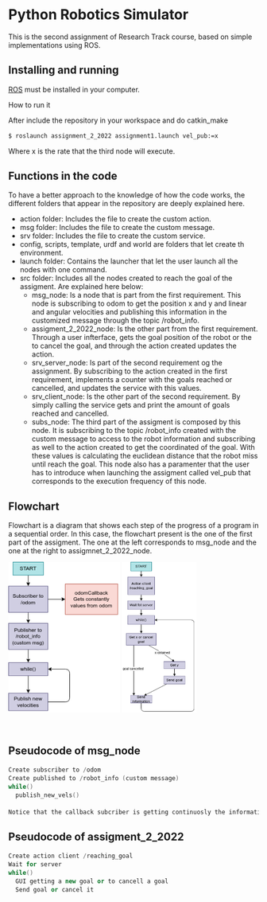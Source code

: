 Python Robotics Simulator
================================

This is the second assignment of Research Track course, based on simple implementations using ROS.


Installing and running
----------------------

[ROS](http://wiki.ros.org/ROS/Installation) must be installed in your computer.

How to run it

After include the repository in your workspace and do catkin_make

```bash
$ roslaunch assignment_2_2022 assignment1.launch vel_pub:=x
```
Where x is the rate that the third node will execute.

Functions in the code
----------------------
To have a better approach to the knowledge of how the code works, the different folders that appear in the repository are deeply explained here.
- action folder: Includes the file to create the custom action.
- msg folder: Includes the file to create the custom message.
- srv folder: Includes the file to create the custom service.
- config, scripts, template, urdf and world are folders that let create th environment.
- launch folder: Contains the launcher that let the user launch all the nodes with one command.
- src folder: Includes all the nodes created to reach the goal of the assigment. Are explained here below:
  * msg_node: Is a node that is part from the first requirement. This node is subscribing to odom to get the position x and y and linear and angular velocities and publishing this information in the customized message through the topic /robot_info.
  * assigment_2_2022_node: Is the other part from the first requirement. Through a user infterface, gets the goal position of the robot or the to cancel the goal, and through the action created updates the action.
  * srv_server_node: Is part of the second requirement og the assignment. By subscribing to the action created in the first requirement, implements a counter with the goals reached or cancelled, and updates the service with this values.
  * srv_client_node: Is the other part of the second requirement. By simply calling the service gets and print the amount of goals reached and cancelled.
  * subs_node: The third part of the assigment is composed by this node. It is subscribing to the topic /robot_info created with the custom message to access to the robot information and subscribing as well to the action created to get the coordinated of the goal. With these values is calculating the euclidean distance that the robot miss until reach the goal. This node also has a paramenter that the user has to introduce when launching the assigment called vel_pub that corresponds to the execution frequency of this node.
  
Flowchart
----------------------
Flowchart is a diagram that shows each step of the progress of a program in a sequential order. In this case, the flowchart present is the one of the first part of the assigment. The one at the left corresponds to msg_node and the one at the right to assigmnet_2_2022_node.

<img src="https://github.com/isacg5/assignment2_rt/blob/main/resources/flowchart1.png" width="225"/> <img src="https://github.com/isacg5/assignment2_rt/blob/main/resources/flowchart2.png" width="150"/> 

![]()  ![]()

Pseudocode of msg_node
----------------------
```c++
Create subscriber to /odom
Create published to /robot_info (custom message)
while()
  publish_new_vels()
  
Notice that the callback subcriber is getting continuosly the information from /odom. 
```

Pseudocode of assigment_2_2022
----------------------
```c++
Create action client /reaching_goal
Wait for server
while()
  GUI getting a new goal or to cancell a goal
  Send goal or cancel it
```
